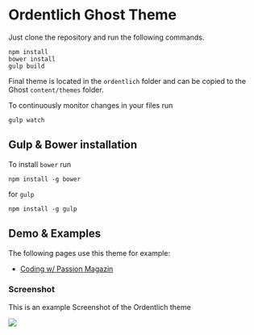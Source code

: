 # Ordentlich Ghost Theme

Just clone the repository and run the following commands.

```
npm install
bower install
gulp build
```

Final theme is located in the `ordentlich` folder and can be copied to the Ghost `content/themes` folder.

To continuously monitor changes in your files run

`gulp watch`

## Gulp & Bower installation

To install `bower` run

`npm install -g bower`

for `gulp`

`npm install -g gulp`

## Demo & Examples

The following pages use this theme for example:

- [Coding w/ Passion Magazin](http://mag.codingwithpassion.com/)

### Screenshot

This is an example Screenshot of the Ordentlich theme

![](https://github.com/happy-coding/ordentlich/blob/master/Ordentlich-Theme-Shot.jpg)
